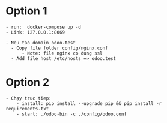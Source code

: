# Option 1
    - run:  docker-compose up -d
    - Link: 127.0.0.1:8069

    - Neu tao domain odoo.test
      - Copy file folder config/nginx.conf
          - Note: file nginx co dung ssl
      - Add file host /etc/hosts => odoo.test

# Option 2
    - Chạy truc tiep:
        - install: pip install --upgrade pip && pip install -r requirements.txt
        - start: ./odoo-bin -c ./config/odoo.conf
